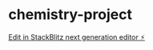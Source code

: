 # chemistry-project

[Edit in StackBlitz next generation editor ⚡️](https://stackblitz.com/~/github.com/octonwoomy/chemistry-project)